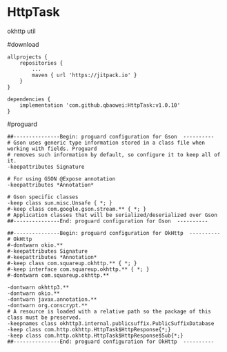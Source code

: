 # HttpTask
okhttp util

#download

    allprojects {
		repositories {
			...
			maven { url 'https://jitpack.io' }
		}
	}
	
	dependencies {
        implementation 'com.github.qbaowei:HttpTask:v1.0.10'
    }
    
#proguard

    ##---------------Begin: proguard configuration for Gson  ----------
    # Gson uses generic type information stored in a class file when working with fields. Proguard
    # removes such information by default, so configure it to keep all of it.
    -keepattributes Signature
    
    # For using GSON @Expose annotation
    -keepattributes *Annotation*
    
    # Gson specific classes
    -keep class sun.misc.Unsafe { *; }
    #-keep class com.google.gson.stream.** { *; }
    # Application classes that will be serialized/deserialized over Gson
    ##---------------End: proguard configuration for Gson  ----------
    
    ##---------------Begin: proguard configuration for OkHttp  ----------
    # OkHttp
    #-dontwarn okio.**
    #-keepattributes Signature
    #-keepattributes *Annotation*
    #-keep class com.squareup.okhttp.** { *; }
    #-keep interface com.squareup.okhttp.** { *; }
    #-dontwarn com.squareup.okhttp.**
    
    -dontwarn okhttp3.**
    -dontwarn okio.**
    -dontwarn javax.annotation.**
    -dontwarn org.conscrypt.**
    # A resource is loaded with a relative path so the package of this class must be preserved.
    -keepnames class okhttp3.internal.publicsuffix.PublicSuffixDatabase
    -keep class com.http.okhttp.HttpTask$HttpResponse{*;}
    -keep class com.http.okhttp.HttpTask$HttpResponse$Sub{*;}
    ##---------------End: proguard configuration for OkHttp  ----------
    
